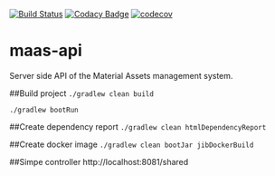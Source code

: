 [![Build Status](https://travis-ci.com/rednavis/spring-graphql-microservice.svg?branch=master)](https://travis-ci.com/rednavis/maas-api)
[![Codacy Badge](https://api.codacy.com/project/badge/Grade/7d36295503574b40bb06bd4975dc40f6)](https://app.codacy.com/gh/rednavis/maas-api?utm_source=github.com&utm_medium=referral&utm_content=rednavis/maas-api&utm_campaign=Badge_Grade_Settings)
[![codecov](https://codecov.io/gh/rednavis/spring-graphql-microservice/branch/master/graph/badge.svg)](https://codecov.io/gh/rednavis/maas-api)

# maas-api
Server side API of the Material Assets management system.

##Build project
`./gradlew clean build`

`./gradlew bootRun`

##Create dependency report
`./gradlew clean htmlDependencyReport`

##Create docker image
`./gradlew clean bootJar jibDockerBuild`

##Simpe controller
http://localhost:8081/shared
